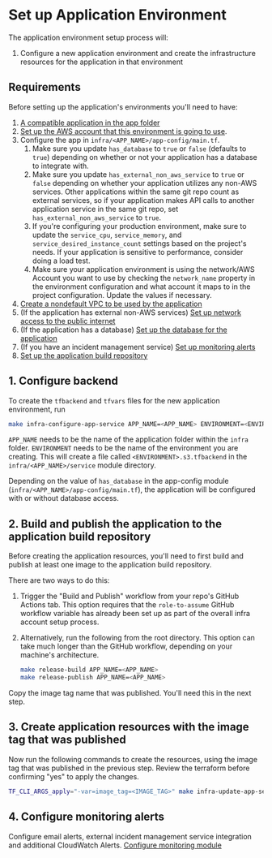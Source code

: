 # Set up Application Environment

The application environment setup process will:

1. Configure a new application environment and create the infrastructure resources for the application in that environment

## Requirements

Before setting up the application's environments you'll need to have:

1. [A compatible application in the app folder](https://github.com/navapbc/template-infra/blob/main/template-only-docs/application-requirements.md)
2. [Set up the AWS account that this environment is going to use](/docs/infra/set-up-aws-account.md).
3. Configure the app in `infra/<APP_NAME>/app-config/main.tf`.
   1. Make sure you update `has_database` to `true` or `false` (defaults to `true`) depending on whether or not your application has a database to integrate with.
   2. Make sure you update `has_external_non_aws_service` to `true` or `false` depending on whether your application utilizes any non-AWS services. Other applications within the same git repo count as external services, so if your application makes API calls to another application service in the same git repo, set `has_external_non_aws_service` to `true`.
   3. If you're configuring your production environment, make sure to update the `service_cpu`, `service_memory`, and `service_desired_instance_count` settings based on the project's needs. If your application is sensitive to performance, consider doing a load test.
   4. Make sure your application environment is using the network/AWS Account you want to use by checking the `network_name` property in the environment configuration and what account it maps to in the project configuration. Update the values if necessary.
4. [Create a nondefault VPC to be used by the application](./set-up-network.md)
5. (If the application has external non-AWS services) [Set up network access to the public internet](/docs/infra/set-up-public-internet-access.md)
6. (If the application has a database) [Set up the database for the application](./set-up-database.md)
7. (If you have an incident management service) [Set up monitoring alerts](/docs/infra/monitoring-alerts.md)
8. [Set up the application build repository](./set-up-app-build-repository.md)

## 1. Configure backend

To create the `tfbackend` and `tfvars` files for the new application environment, run

```bash
make infra-configure-app-service APP_NAME=<APP_NAME> ENVIRONMENT=<ENVIRONMENT>
```

`APP_NAME` needs to be the name of the application folder within the `infra` folder.
`ENVIRONMENT` needs to be the name of the environment you are creating. This will create a file called `<ENVIRONMENT>.s3.tfbackend` in the `infra/<APP_NAME>/service` module directory.

Depending on the value of `has_database` in the app-config module (`infra/<APP_NAME>/app-config/main.tf`), the application will be configured with or without database access.

## 2. Build and publish the application to the application build repository

Before creating the application resources, you'll need to first build and publish at least one image to the application build repository.

There are two ways to do this:

1. Trigger the "Build and Publish" workflow from your repo's GitHub Actions tab. This option requires that the `role-to-assume` GitHub workflow variable has already been set up as part of the overall infra account setup process.
2. Alternatively, run the following from the root directory. This option can take much longer than the GitHub workflow, depending on your machine's architecture.

    ```bash
    make release-build APP_NAME=<APP_NAME>
    make release-publish APP_NAME=<APP_NAME>
    ```

Copy the image tag name that was published. You'll need this in the next step.

## 3. Create application resources with the image tag that was published

Now run the following commands to create the resources, using the image tag that was published in the previous step. Review the terraform before confirming "yes" to apply the changes.

```bash
TF_CLI_ARGS_apply="-var=image_tag=<IMAGE_TAG>" make infra-update-app-service APP_NAME=<APP_NAME> ENVIRONMENT=<ENVIRONMENT>
```

## 4. Configure monitoring alerts

Configure email alerts, external incident management service integration and additional CloudWatch Alerts.
[Configure monitoring module](/docs/infra/monitoring-alerts.md)
